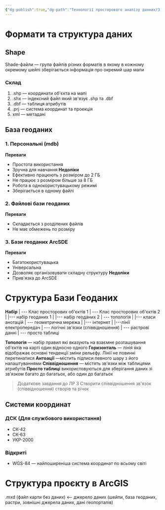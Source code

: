 ```yaml
---
{"dg-publish":true,"dg-path":"Технології просторового аналізу данних/3. Основи роботи з ArcGIS.md","permalink":"/tehnologiyi-prostorovogo-analizu-dannih/3-osnovi-roboti-z-arc-gis/"}
---
```


# Формати та структура даних
## Shape
Shade-файли — група файлів різних форматів в якому в кожному окремому шейпі зберігається інформація про окремий шар мапи

### Склад
1. .shp — координати об'єкта на мапі
2. .shx — індексний файл який зв'язує .shp та .dbf
3. .dbf — таблиця атрибутів
4. .prj — система координат та проекція
5. xml — метадані

## База геоданих

### 1. Персональні (mdb)
**Переваги**
- Простота використання
- Зручна для навчання
  **Недоліки**
- Ефективно працюють з розміром до 2 ГБ
- Не працює з розміром більше за 8 ГБ
- Робота в однокористувацькому режимі
- Зберігається в одному файлі
### 2. Файлові бази геоданих
**Переваги**
- Складається з розділених файлів
- Не має обмежень по розміру
### 3. Бази геоданих ArcSDE
**Переваги**
- Багатокористувацька
- Універсальна
- Дозволяє організовувати складну структуру
  **Недоліки**
- Прив'язка до ArcSDE

# Структура Бази Геоданих
**Набір**
| --- Клас просторових об'єктів 1
| --- Клас просторових об'єктів 2
|      |--- набір геоданих 1
|      |--- набір геоданих 2
| --- топологія
|      |--- класи анотацій
| --- геометрична мережа
|      |--- інтернет
|      |---лінії електропередач
| --- логічні зв'язки (співвідношення)
| --- растрові данні
| --- просто таблиці

**Топологія** — набір правил які вказують на взаємне розташування об'єктів на карті один відносно одного
**Горизонталь** — лінія яка відображає основні тенденції зміни рельєфу. Лінії не повинні перетинатися
**Антоації** —містить підписи певного шару з його налаштуваннями
**Співвідношення** — містять зв'язки між таблицями атрибутів
**Просто таблиці** використовуються для зберігання даних зі зв'язком багато до багатьох, або один до багатьох

> Додаткове завдання до ЛР 3
> Створити співвідношення зв'язок (співвідношення) створів та річок

## Системи координат
### ДСК (Для службового використання)
- СК-42
- СК-63
- УКР-2000
### Відкриті
- WGS-84 — найпоширеніша система координат по всьому світі
# Структура проєкту в ArcGIS
.mxd (файл карти без даних) <-- джерело даних (шейпи, база геоданих, растри, зовнішні джерела даних, дані геопорталів)
